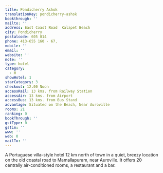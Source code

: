 ```yaml
---
title: Pondicherry Ashok
translationKey: pondicherry-ashok
bookthrough: ''
mailto: ''
address: East Coast Road  Kalapet Beach
city: Pondicherry
postalcode: 605 014
phone: 413-655 160 - 67,
mobile: ''
email: ''
website: ''
note: ''
type: hotel
category:
  - H
showHotel: 1
starCategory: 3
checkout: 12.00 Noon
accessRail: 13 kms. from Railway Station
accessAir: 13 kms. from Airport
accessBus: 13 kms. from Bus Stand
advantage: Situated on the Beach, Near Auroville
rooms: 21
ranking: 0
bookThrough: ''
gstType: 0
gstin: ''
www: ''
web: 0
mailTo: ''
---
```







A Portuguese villa-style hotel 12 km north of town in a quiet, breezy location on the old coastal road to Mamallapuram, near Auroville. It offers 20 centrally air-conditioned rooms, a restaurant and a bar.
